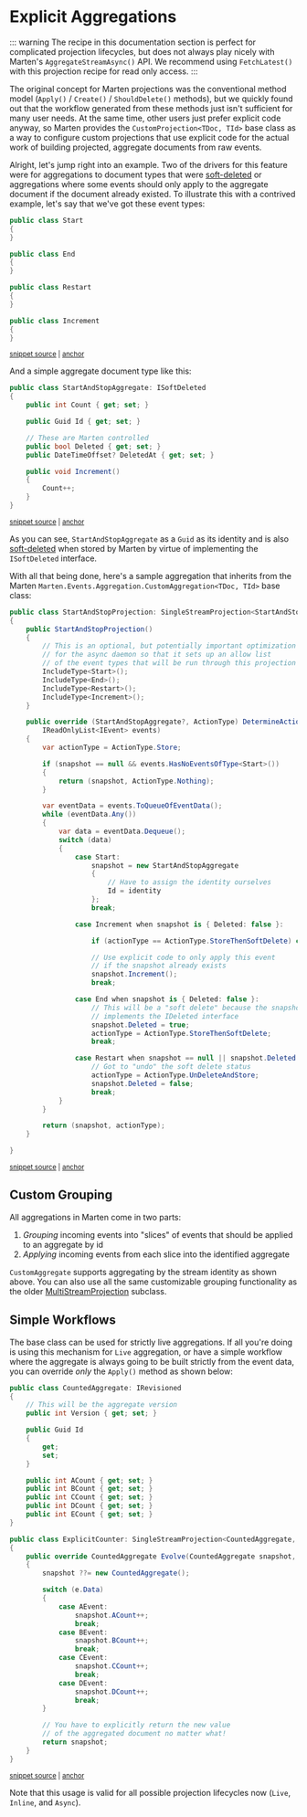 # Explicit Aggregations

::: warning
The recipe in this documentation section is perfect for complicated projection lifecycles, but does not always play
nicely with Marten's `AggregateStreamAsync()` API. We recommend using `FetchLatest()` with this projection recipe
for read only access.
:::

The original concept for Marten projections was the conventional method model (`Apply()` / `Create()` / `ShouldDelete()` methods), but we
quickly found out that the workflow generated from these methods just isn't sufficient for many user needs. At the same time,
other users just prefer explicit code anyway, so Marten provides the `CustomProjection<TDoc, TId>` base class as a way to 
configure custom projections that use explicit code for the actual work of building projected, aggregate documents from
raw events.

Alright, let's jump right into an example. Two of the drivers for this feature were for aggregations to document types that were [soft-deleted](/documents/deletes.html#soft-deletes) or aggregations where some events should only apply to the aggregate document if the document already existed. To illustrate this with a contrived example, let's say that we've got these event types:

<!-- snippet: sample_custom_aggregate_events -->
<a id='snippet-sample_custom_aggregate_events'></a>
```cs
public class Start
{
}

public class End
{
}

public class Restart
{
}

public class Increment
{
}
```
<sup><a href='https://github.com/JasperFx/marten/blob/master/src/EventSourcingTests/Aggregation/explicit_code_for_aggregation_logic.cs#L580-L598' title='Snippet source file'>snippet source</a> | <a href='#snippet-sample_custom_aggregate_events' title='Start of snippet'>anchor</a></sup>
<!-- endSnippet -->

And a simple aggregate document type like this:

<!-- snippet: sample_StartAndStopAggregate -->
<a id='snippet-sample_StartAndStopAggregate'></a>
```cs
public class StartAndStopAggregate: ISoftDeleted
{
    public int Count { get; set; }

    public Guid Id { get; set; }

    // These are Marten controlled
    public bool Deleted { get; set; }
    public DateTimeOffset? DeletedAt { get; set; }

    public void Increment()
    {
        Count++;
    }
}
```
<sup><a href='https://github.com/JasperFx/marten/blob/master/src/EventSourcingTests/Aggregation/explicit_code_for_aggregation_logic.cs#L560-L578' title='Snippet source file'>snippet source</a> | <a href='#snippet-sample_StartAndStopAggregate' title='Start of snippet'>anchor</a></sup>
<!-- endSnippet -->

As you can see, `StartAndStopAggregate` as a `Guid` as its identity and is also [soft-deleted](/documents/deletes.html#soft-deletes) when stored by
Marten by virtue of implementing the `ISoftDeleted` interface.

With all that being done, here's a sample aggregation that inherits from the Marten `Marten.Events.Aggregation.CustomAggregation<TDoc, TId>` base class:

<!-- snippet: sample_custom_aggregate_with_start_and_stop -->
<a id='snippet-sample_custom_aggregate_with_start_and_stop'></a>
```cs
public class StartAndStopProjection: SingleStreamProjection<StartAndStopAggregate, Guid>
{
    public StartAndStopProjection()
    {
        // This is an optional, but potentially important optimization
        // for the async daemon so that it sets up an allow list
        // of the event types that will be run through this projection
        IncludeType<Start>();
        IncludeType<End>();
        IncludeType<Restart>();
        IncludeType<Increment>();
    }

    public override (StartAndStopAggregate?, ActionType) DetermineAction(StartAndStopAggregate? snapshot, Guid identity,
        IReadOnlyList<IEvent> events)
    {
        var actionType = ActionType.Store;

        if (snapshot == null && events.HasNoEventsOfType<Start>())
        {
            return (snapshot, ActionType.Nothing);
        }

        var eventData = events.ToQueueOfEventData();
        while (eventData.Any())
        {
            var data = eventData.Dequeue();
            switch (data)
            {
                case Start:
                    snapshot = new StartAndStopAggregate
                    {
                        // Have to assign the identity ourselves
                        Id = identity
                    };
                    break;

                case Increment when snapshot is { Deleted: false }:

                    if (actionType == ActionType.StoreThenSoftDelete) continue;

                    // Use explicit code to only apply this event
                    // if the snapshot already exists
                    snapshot.Increment();
                    break;

                case End when snapshot is { Deleted: false }:
                    // This will be a "soft delete" because the snapshot type
                    // implements the IDeleted interface
                    snapshot.Deleted = true;
                    actionType = ActionType.StoreThenSoftDelete;
                    break;

                case Restart when snapshot == null || snapshot.Deleted:
                    // Got to "undo" the soft delete status
                    actionType = ActionType.UnDeleteAndStore;
                    snapshot.Deleted = false;
                    break;
            }
        }

        return (snapshot, actionType);
    }

}
```
<sup><a href='https://github.com/JasperFx/marten/blob/master/src/EventSourcingTests/Aggregation/explicit_code_for_aggregation_logic.cs#L600-L668' title='Snippet source file'>snippet source</a> | <a href='#snippet-sample_custom_aggregate_with_start_and_stop' title='Start of snippet'>anchor</a></sup>
<!-- endSnippet -->

## Custom Grouping

All aggregations in Marten come in two parts:

1. _Grouping_ incoming events into "slices" of events that should be applied to an aggregate by id
2. _Applying_ incoming events from each slice into the identified aggregate

`CustomAggregate` supports aggregating by the stream identity as shown above. You can also use all the same customizable grouping functionality as
the older [MultiStreamProjection](/events/projections/multi-stream-projections) subclass.

## Simple Workflows <Badge type="tip" text="7.28" />

The base class can be used for strictly live aggregations. If all you're doing is using this
mechanism for `Live` aggregation, or have a simple workflow where the aggregate is always
going to be built strictly from the event data, you can override _only_ the `Apply()` method 
as shown below:

<!-- snippet: sample_using_simple_explicit_code_for_live_aggregation -->
<a id='snippet-sample_using_simple_explicit_code_for_live_aggregation'></a>
```cs
public class CountedAggregate: IRevisioned
{
    // This will be the aggregate version
    public int Version { get; set; }

    public Guid Id
    {
        get;
        set;
    }

    public int ACount { get; set; }
    public int BCount { get; set; }
    public int CCount { get; set; }
    public int DCount { get; set; }
    public int ECount { get; set; }
}

public class ExplicitCounter: SingleStreamProjection<CountedAggregate, Guid>
{
    public override CountedAggregate Evolve(CountedAggregate snapshot, Guid id, IEvent e)
    {
        snapshot ??= new CountedAggregate();

        switch (e.Data)
        {
            case AEvent:
                snapshot.ACount++;
                break;
            case BEvent:
                snapshot.BCount++;
                break;
            case CEvent:
                snapshot.CCount++;
                break;
            case DEvent:
                snapshot.DCount++;
                break;
        }

        // You have to explicitly return the new value
        // of the aggregated document no matter what!
        return snapshot;
    }
}
```
<sup><a href='https://github.com/JasperFx/marten/blob/master/src/EventSourcingTests/Projections/using_explicit_code_for_live_aggregation.cs#L98-L146' title='Snippet source file'>snippet source</a> | <a href='#snippet-sample_using_simple_explicit_code_for_live_aggregation' title='Start of snippet'>anchor</a></sup>
<!-- endSnippet -->

Note that this usage is valid for all possible projection lifecycles now (`Live`, `Inline`, and `Async`).
